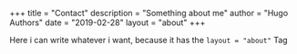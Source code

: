 +++
title = "Contact"
description = "Something about me"
author = "Hugo Authors"
date = "2019-02-28"
layout = "about"
+++

Here i can write whatever i want, because it has the `layout = "about"` Tag